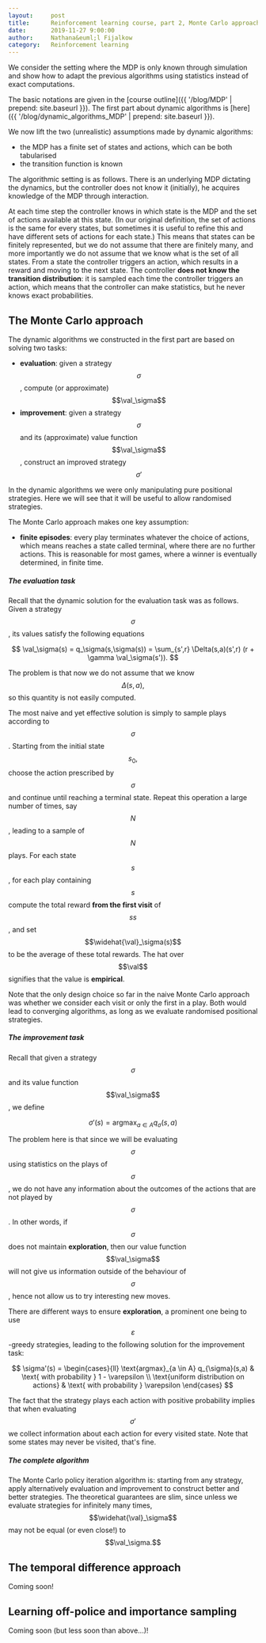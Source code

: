```yaml
---
layout:     post
title:      Reinforcement learning course, part 2, Monte Carlo approaches, temporal differences, and off-policy learning
date:       2019-11-27 9:00:00
author:     Nathana&euml;l Fijalkow
category:   Reinforcement learning
---
```


<script type="text/x-mathjax-config">
MathJax.Hub.Config({
  TeX: {
    Macros: {
      R: "{\\mathbb{R}}",
      Q: "{\\mathbb{Q}}",
      N: "{\\mathbb{N}}",
      Z: "{\\mathbb{Z}}",
      M: "{\\mathcal{M}}",
      A: "{\\mathcal{A}}",
      B: "{\\mathcal{B}}",
      E: "{\\mathbb{E}}",
      P: "{\\mathbb{P}}",
      val: "{\\text{val}}",
      Dist: "{\\mathcal{D}}",
    }
  }
});
</script>

<p class="intro"><span class="dropcap">W</span>e consider the setting where the MDP is only known through simulation and show how to adapt the previous algorithms using statistics instead of exact computations.</p>

The basic notations are given in the [course outline]({{ '/blog/MDP' | prepend: site.baseurl }}).
The first part about dynamic algorithms is [here]({{ '/blog/dynamic_algorithms_MDP' | prepend: site.baseurl }}).

We now lift the two (unrealistic) assumptions made by dynamic algorithms:
* the MDP has a finite set of states and actions, which can be both tabularised
* the transition function is known

The algorithmic setting is as follows. 
There is an underlying MDP dictating the dynamics, but the controller does not know it (initially), he acquires knowledge of the MDP through interaction.

At each time step the controller knows in which state is the MDP and the set of actions available at this state. 
(In our original definition, the set of actions is the same for every states, but sometimes it is useful to refine this and have different sets of actions for each state.)
This means that states can be finitely represented, but we do not assume that there are finitely many, and more importantly we do not assume that we know what is the set of all states.
From a state the controller triggers an action, which results in a reward and moving to the next state.
The controller **does not know the transition distribution**: it is sampled each time the controller triggers an action, which means that the controller can make statistics, but he never knows exact probabilities.

## The Monte Carlo approach

The dynamic algorithms we constructed in the first part are based on solving two tasks:
* **evaluation**: given a strategy $$\sigma$$, compute (or approximate) $$\val_\sigma$$
* **improvement**: given a strategy $$\sigma$$ and its (approximate) value function $$\val_\sigma$$, construct an improved strategy $$\sigma'$$

In the dynamic algorithms we were only manipulating pure positional strategies. 
Here we will see that it will be useful to allow randomised strategies.

The Monte Carlo approach makes one key assumption:
* **finite episodes**: every play terminates whatever the choice of actions, which means reaches a state called terminal, where there are no further actions. 
This is reasonable for most games, where a winner is eventually determined, in finite time.

##### The evaluation task

Recall that the dynamic solution for the evaluation task was as follows.
Given a strategy $$\sigma$$, its values satisfy the following equations

$$
\val_\sigma(s) = q_\sigma(s,\sigma(s)) = \sum_{s',r} \Delta(s,a)(s',r) (r + \gamma \val_\sigma(s')).
$$

The problem is that now we do not assume that we know $$\Delta(s,a),$$ so this quantity is not easily computed.

The most naive and yet effective solution is simply to sample plays according to $$\sigma$$.
Starting from the initial state $$s_0,$$ choose the action prescribed by $$\sigma$$ and continue until reaching a terminal state.
Repeat this operation a large number of times, say $$N$$, leading to a sample of $$N$$ plays.
For each state $$s$$, for each play containing $$s$$ compute the total reward **from the first visit** of $$ss$$,
and set $$\widehat{\val}_\sigma(s)$$ to be the average of these total rewards.
The hat over $$\val$$ signifies that the value is **empirical**.

Note that the only design choice so far in the naive Monte Carlo approach was whether we consider each visit or only the first in a play.
Both would lead to converging algorithms, as long as we evaluate randomised positional strategies.

##### The improvement task

Recall that given a strategy $$\sigma$$ and its value function $$\val_\sigma$$, 
we define 

$$
\sigma'(s) = \text{argmax}_{a \in A} q_{\sigma}(s,a)
$$

The problem here is that since we will be evaluating $$\sigma$$ using statistics on the plays of $$\sigma$$, 
we do not have any information about the outcomes of the actions that are not played by $$\sigma$$. 
In other words, if $$\sigma$$ does not maintain **exploration**, then our value function $$\val_\sigma$$ will not give us information outside of the behaviour of $$\sigma$$, 
hence not allow us to try interesting new moves.

There are different ways to ensure **exploration**, a prominent one being to use $$\varepsilon$$-greedy strategies,
leading to the following solution for the improvement task:

$$
\sigma'(s) = 
\begin{cases}{ll}
\text{argmax}_{a \in A} q_{\sigma}(s,a) & \text{ with probability } 1 - \varepsilon \\
\text{uniform distribution on actions} & \text{ with probability } \varepsilon
\end{cases}
$$

The fact that the strategy plays each action with positive probability implies that when evaluating $$\sigma'$$ we collect information about each action for every visited state.
Note that some states may never be visited, that's fine.

##### The complete algorithm

The Monte Carlo policy iteration algorithm is: 
starting from any strategy, apply alternatively evaluation and improvement to construct better and better strategies.
The theoretical guarantees are slim, since unless we evaluate strategies for infinitely many times, $$\widehat{\val}_\sigma$$ may not be equal (or even close!) to $$\val_\sigma.$$



## The temporal difference approach

Coming soon!

## Learning off-police and importance sampling

Coming soon (but less soon than above...)!


